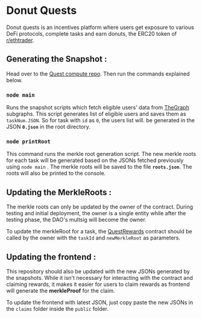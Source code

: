 #                     Donut Quests

Donut quests is an incentives platform where users get exposure to various DeFi protocols, complete tasks and earn donuts, the ERC20 token of [r/ethtrader](https://www.reddit.com/r/ethtrader). 

## Generating the Snapshot :

Head over to the [Quest compute repo](https://github.com/0xpranay/QuestCompute). Then run the commands explained below.

### `node main`

Runs the snapshot scripts which fetch eligible users' data from [TheGraph](https://thegraph.com/en/) subgraphs. This script generates list of eligible users and saves them as `taskNum.JSON`. So for task with `id` as `0`, the users list will. be generated in the JSON **`0.json`** in the root directory. 

### `node printRoot`

This command runs the merkle root generation script. The new merkle roots for each task will be generated based on the JSONs fetched previously using `node main` . The merkle roots will be saved to the file **`roots.json`**. The roots will also be printed to the console.

## Updating the MerkleRoots : 

The merkle roots can only be updated by the owner of the contract. During testing and initial deployment, the owner is a single entity while after the testing phase, the DAO's multsig will become the owner.

To update the merkleRoot for a task, the [QuestRewards](https://github.com/0xpranay/QuestContracts) contract should be called by the owner with the `taskId` and `newMerkleRoot` as parameters.

## Updating the frontend :

This repository should also be updated with the new JSONs generated by the snapshots. While it isn't necessary for interacting with the contract and claiming rewards, it makes it easier for users to claim rewards as frontend will generate the **merkleProof** for the claim.

To update the frontend with latest JSON, just copy paste the new JSONs in the `claims` folder inside the `public` folder.
